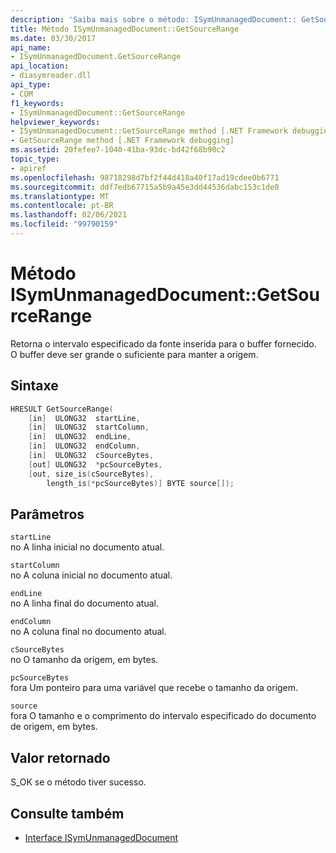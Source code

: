 ```yaml
---
description: 'Saiba mais sobre o método: ISymUnmanagedDocument:: GetSourceRange'
title: Método ISymUnmanagedDocument::GetSourceRange
ms.date: 03/30/2017
api_name:
- ISymUnmanagedDocument.GetSourceRange
api_location:
- diasymreader.dll
api_type:
- COM
f1_keywords:
- ISymUnmanagedDocument::GetSourceRange
helpviewer_keywords:
- ISymUnmanagedDocument::GetSourceRange method [.NET Framework debugging]
- GetSourceRange method [.NET Framework debugging]
ms.assetid: 20fefee7-1040-41ba-93dc-bd42f68b90c2
topic_type:
- apiref
ms.openlocfilehash: 98718298d7bf2f44d418a40f17ad19cdee0b6771
ms.sourcegitcommit: ddf7edb67715a5b9a45e3dd44536dabc153c1de0
ms.translationtype: MT
ms.contentlocale: pt-BR
ms.lasthandoff: 02/06/2021
ms.locfileid: "99790159"
---
```

# <a name="isymunmanageddocumentgetsourcerange-method"></a>Método ISymUnmanagedDocument::GetSourceRange

Retorna o intervalo especificado da fonte inserida para o buffer fornecido. O buffer deve ser grande o suficiente para manter a origem.  
  
## <a name="syntax"></a>Sintaxe  
  
```cpp  
HRESULT GetSourceRange(  
    [in]  ULONG32  startLine,  
    [in]  ULONG32  startColumn,  
    [in]  ULONG32  endLine,  
    [in]  ULONG32  endColumn,  
    [in]  ULONG32  cSourceBytes,  
    [out] ULONG32  *pcSourceBytes,  
    [out, size_is(cSourceBytes),  
        length_is(*pcSourceBytes)] BYTE source[]);  
```  
  
## <a name="parameters"></a>Parâmetros  

 `startLine`  
 no A linha inicial no documento atual.  
  
 `startColumn`  
 no A coluna inicial no documento atual.  
  
 `endLine`  
 no A linha final do documento atual.  
  
 `endColumn`  
 no A coluna final no documento atual.  
  
 `cSourceBytes`  
 no O tamanho da origem, em bytes.  
  
 `pcSourceBytes`  
 fora Um ponteiro para uma variável que recebe o tamanho da origem.  
  
 `source`  
 fora O tamanho e o comprimento do intervalo especificado do documento de origem, em bytes.  
  
## <a name="return-value"></a>Valor retornado  

 S_OK se o método tiver sucesso.  
  
## <a name="see-also"></a>Consulte também

- [Interface ISymUnmanagedDocument](isymunmanageddocument-interface.md)
